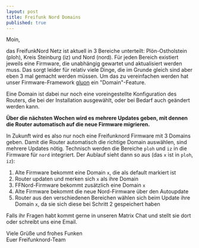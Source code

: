 ```yaml
---
layout: post
title: Freifunk Nord Domains
published: true
---
```




Moin,

das FreifunkNord Netz ist aktuell in 3 Bereiche unterteilt: Plön-Ostholstein (ploh), Kreis Steinburg (iz) und Nord (nord). Für jeden Bereich existiert jeweils eine Firmware, die unabhängig gewartet und aktualisiert werden muss. Das sorgt leider für relativ viele Dinge, die im Grunde gleich sind aber eben 3 mal gemacht werden müssen. Um das zu vereinfachen werden hat unser Firmware-Framework [gluon](https://github.com/freifunk-gluon/gluon) ein "Domain"-Feature.

Eine Domain ist dabei nur noch eine voreingestellte Konfiguration des Routers, die bei der Installation ausgewählt, oder bei Bedarf auch geändert werden kann.

**Über die nächsten Wochen wird es mehrere Updates geben, mit dennen die Router automatisch auf die neue Firmware migrieren.**


In Zukunft wird es also nur noch eine Freifunknord Firmware mit 3 Domains geben. Damit die Router automatisch die richtige Domain auswählen, sind mehrere Updates nötig. Technisch werden die Bereiche `ploh` und `iz` in die Firmware für `nord` integriert. Der Aublauf sieht dann so aus (das `x` ist in `ploh`, `iz`):

1. Alte Firmware bekommt eine Domain `x`, die als default markiert ist
2. Router updaten und merken sich `x` als ihre Domain
3. FFNord-Firmware bekommt zusätzlich eine Domain `x`
4. Alte Firmware bekommt die neue Nord-Firmware über den Autoupdate
5. Router aus den verschiedenen Bereichen wählen sich beim Update ihre Domain `x`, da sie sich diese bei Schritt 2 gespeichert haben


Falls ihr Fragen habt kommt gerne in unseren Matrix Chat und stellt sie dort oder schreibt uns eine Email.

Viele Grüße und frohes Funken<br>
Euer Freifunknord-Team
